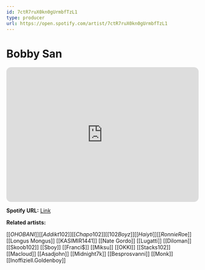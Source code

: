 ```yaml
---
id: 7ctR7ruX0kn0gUrmbfTzL1
type: producer
url: https://open.spotify.com/artist/7ctR7ruX0kn0gUrmbfTzL1
---
```

# Bobby San

<iframe style="border-radius:12px" src="https://open.spotify.com/embed/artist/7ctR7ruX0kn0gUrmbfTzL1" width="100%" height="352" frameBorder="0" allowfullscreen="" allow="autoplay; clipboard-write; encrypted-media; fullscreen; picture-in-picture" loading="lazy"></iframe>

**Spotify URL:** [Link](https://open.spotify.com/artist/7ctR7ruX0kn0gUrmbfTzL1)

**Related artists:**

[[$OHO BANI]]
[[Addikt102]]
[[Chapo102]]
[[102 Boyz]]
[[Haiyti]]
[[Ronnie Ro$e]]
[[Longus Mongus]]
[[KASIMIR1441]]
[[Nate Gordo]]
[[Lugatti]]
[[Diloman]]
[[Skoob102]]
[[Sboy]]
[[Franci$]]
[[Miksu]]
[[OKKI]]
[[Stacks102]]
[[Macloud]]
[[Asadjohn]]
[[Midnight7k]]
[[Besprosvanni]]
[[Monk]]
[[Inoffiziell.Goldenboy]]
